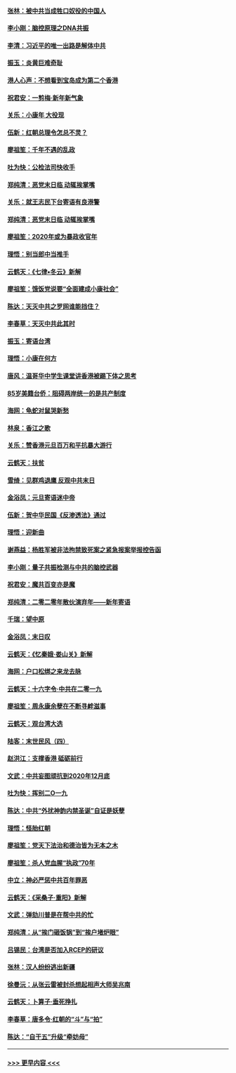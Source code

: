 #### [张林：被中共当成牲口奴役的中国人](../pages/nsc993/n11782397.md?t=01110133) 
#### [李小刚：脑控原理之DNA共振](../pages/nsc993/n11780962.md?t=01110133) 
#### [李清：习近平的唯一出路是解体中共](../pages/nsc993/n11780866.md?t=01110133) 
#### [振玉：炎黄巨难奇耻](../pages/nsc993/n11779632.md?t=01110133) 
#### [港人心声：不想看到宝岛成为第二个香港](../pages/nsc993/n11778817.md?t=01110133) 
#### [祝君安：一剪梅‧新年新气象](../pages/nsc993/n11776340.md?t=01110133) 
#### [关乐：小康年 大役现](../pages/nsc993/n11774213.md?t=01110133) 
#### [伍新：红朝总理令怎总不灵？](../pages/nsc993/n11770813.md?t=01110133) 
#### [廖祖笙：千年不遇的乱政](../pages/nsc993/n11770373.md?t=01110133) 
#### [吐为快：公检法司快收手](../pages/nsc993/n11770359.md?t=01110133) 
#### [郑纯清：恶党末日临 动辄挨掌嘴](../pages/nsc993/n11769912.md?t=01110133) 
#### [关乐：就王志民下台寄语有良港警](../pages/nsc993/n11769903.md?t=01110133) 
#### [郑纯清：恶党末日临 动辄挨掌嘴](../pages/nsc993/n11769356.md?t=01110133) 
#### [廖祖笙：2020年或为暴政收官年](../pages/nsc993/n11768216.md?t=01110133) 
#### [理悟：别当郎中当推手](../pages/nsc993/n11768243.md?t=01110133) 
#### [云鹤天：《七律▪冬云》新解](../pages/nsc993/n11768204.md?t=01110133) 
#### [廖祖笙：饿饭党说要“全面建成小康社会”](../pages/nsc993/n11767482.md?t=01110133) 
#### [陈达：天灭中共之罗网谁能挡住？](../pages/nsc993/n11767465.md?t=01110133) 
#### [李春草：天灭中共此其时](../pages/nsc993/n11767452.md?t=01110133) 
#### [振玉：寄语台湾](../pages/nsc993/n11767432.md?t=01110133) 
#### [理悟：小康在何方](../pages/nsc993/n11767394.md?t=01110133) 
#### [唐风：温哥华中学生课堂讲香港被踢下体之思考](../pages/nsc993/n11766848.md?t=01110133) 
#### [85岁美籍台侨：阻碍两岸统一的是共产制度](../pages/nsc993/n11765043.md?t=01110133) 
#### [海网：龟蛇对鼠哭新愁](../pages/nsc993/n11764895.md?t=01110133) 
#### [林泉：香江之歌](../pages/nsc993/n11764415.md?t=01110133) 
#### [关乐：赞香港元旦百万和平抗暴大游行](../pages/nsc993/n11764382.md?t=01110133) 
#### [云鹤天：扶贫](../pages/nsc993/n11764245.md?t=01110133) 
#### [雪绮：见群鸡退鹰  反观中共末日](../pages/nsc993/n11762112.md?t=01110133) 
#### [金浴凤：元旦寄语迷中帝](../pages/nsc993/n11761788.md?t=01110133) 
#### [伍新：贺中华民国《反渗透法》通过](../pages/nsc993/n11761994.md?t=01110133) 
#### [理悟：迎新曲](../pages/nsc993/n11761152.md?t=01110133) 
#### [谢燕益：杨胜军被非法拘禁致死案之紧急报案举报控告函](../pages/nsc993/n11756134.md?t=01110133) 
#### [李小刚：量子共振检测与中共的脑控武器](../pages/nsc993/n11754518.md?t=01110133) 
#### [祝君安：魔共百变亦是魔](../pages/nsc993/n11754469.md?t=01110133) 
#### [郑纯清：二零二零年散伙演弃年——新年寄语](../pages/nsc993/n11754195.md?t=01110133) 
#### [千瑞：望中原](../pages/nsc993/n11754159.md?t=01110133) 
#### [金浴凤：末日叹](../pages/nsc993/n11752359.md?t=01110133) 
#### [云鹤天：《忆秦娥‧娄山关》新解](../pages/nsc993/n11752348.md?t=01110133) 
#### [海网：户口松绑之来龙去脉](../pages/nsc993/n11752328.md?t=01110133) 
#### [云鹤天：十六字令‧中共在二零一九](../pages/nsc993/n11752305.md?t=01110133) 
#### [廖祖笙：周永康余孽在不断寻衅滋事](../pages/nsc993/n11751013.md?t=01110133) 
#### [云鹤天：观台湾大选](../pages/nsc993/n11751007.md?t=01110133) 
#### [陆客：末世民风（四）](../pages/nsc993/n11749203.md?t=01110133) 
#### [赵洪江：支撑香港 砥砺前行](../pages/nsc993/n11748482.md?t=01110133) 
#### [文武：中共妄图顽抗到2020年12月底](../pages/nsc993/n11748446.md?t=01110133) 
#### [吐为快：挥别二O一九](../pages/nsc993/n11748411.md?t=01110133) 
#### [陈达：中共“外扰神韵内禁圣诞”自证是妖孽](../pages/nsc993/n11748226.md?t=01110133) 
#### [理悟：怪胎红朝](../pages/nsc993/n11748206.md?t=01110133) 
#### [廖祖笙：党天下法治和德治皆为无本之木](../pages/nsc993/n11748135.md?t=01110133) 
#### [廖祖笙：杀人党血腥“执政”70年](../pages/nsc993/n11745144.md?t=01110133) 
#### [中立：神必严惩中共百年罪恶](../pages/nsc993/n11744970.md?t=01110133) 
#### [云鹤天：《采桑子‧重阳》新解](../pages/nsc993/n11744948.md?t=01110133) 
#### [文武：弹劾川普是在帮中共的忙](../pages/nsc993/n11744758.md?t=01110133) 
#### [郑纯清：从“挨门砸饭锅”到“挨户堵炉眼”](../pages/nsc993/n11744745.md?t=01110133) 
#### [吕锡民：台湾是否加入RCEP的研议](../pages/nsc993/n11744701.md?t=01110133) 
#### [张林：汉人纷纷逃出新疆](../pages/nsc993/n11743530.md?t=01110133) 
#### [徐曼沅：从张云雷被封杀想起相声大师吴兆南](../pages/nsc993/n11741816.md?t=01110133) 
#### [云鹤天：卜算子‧垂死挣扎](../pages/nsc993/n11739956.md?t=01110133) 
#### [李春草：唐多令‧红朝的“斗”与“拍”](../pages/nsc993/n11739830.md?t=01110133) 
#### [陈达：“自干五”升级“牵妨母”](../pages/nsc993/n11739724.md?t=01110133) 

----
#### [ >>> 更早内容 <<< ](../indexes/nsc993-earlier.md)

